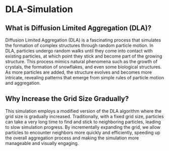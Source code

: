 # DLA-Simulation
 
<h2>What is Diffusion Limited Aggregation (DLA)?</h2>
<p>Diffusion Limited Aggregation (DLA) is a fascinating process that simulates the formation of complex structures through random particle motion. In DLA, particles undergo random walks until they come into contact with existing particles, at which point they stick and become part of the growing structure. This process mimics natural phenomena such as the growth of crystals, the formation of snowflakes, and even some biological structures. As more particles are added, the structure evolves and becomes more intricate, revealing patterns that emerge from simple rules of particle motion and aggregation.</p>

<h2>Why Increase the Grid Size Gradually?</h2>
<p>This simulation employs a modified version of the DLA algorithm where the grid size is gradually increased. Traditionally, with a fixed grid size, particles can take a very long time to find and stick to neighboring particles, leading to slow simulation progress. By incrementally expanding the grid, we allow particles to encounter neighbors more quickly and efficiently, speeding up the overall aggregation process and making the simulation more manageable and visually engaging.</p>
    